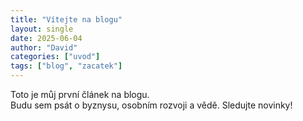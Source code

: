 ```yaml
---
title: "Vítejte na blogu"
layout: single
date: 2025-06-04
author: "David"
categories: ["uvod"]
tags: ["blog", "zacatek"]
---
```


Toto je můj první článek na blogu.  
Budu sem psát o byznysu, osobním rozvoji a vědě. Sledujte novinky!
